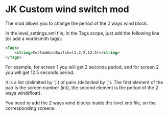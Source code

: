 # JK Custom wind switch mod

The mod allows you to change the period of the 2 ways wind block.

In the level_settings.xml file, in the Tags scope, just add the following line (or add a worldsmith tags):
```xml
<Tags>
    <string>CustomWindSwitch=(1,2;2,12.5)</string>
</Tags>
```
For example, for screen 1 you will get 2 seconds period, and for screen 2 you will get 12.5 seconds period.

It is a list (delimited by ';') of pairs (delimited by ','). The first element of the pair is the screen number (int), the second element is the period of the 2 ways wind(float).

You need to add the 2 ways wind blocks inside the level.xnb file, on the corresponding screens.
